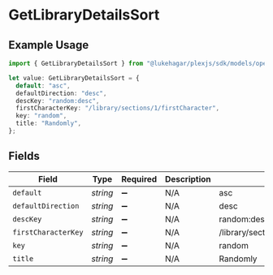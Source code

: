 # GetLibraryDetailsSort

## Example Usage

```typescript
import { GetLibraryDetailsSort } from "@lukehagar/plexjs/sdk/models/operations";

let value: GetLibraryDetailsSort = {
  default: "asc",
  defaultDirection: "desc",
  descKey: "random:desc",
  firstCharacterKey: "/library/sections/1/firstCharacter",
  key: "random",
  title: "Randomly",
};
```

## Fields

| Field                              | Type                               | Required                           | Description                        | Example                            |
| ---------------------------------- | ---------------------------------- | ---------------------------------- | ---------------------------------- | ---------------------------------- |
| `default`                          | *string*                           | :heavy_minus_sign:                 | N/A                                | asc                                |
| `defaultDirection`                 | *string*                           | :heavy_minus_sign:                 | N/A                                | desc                               |
| `descKey`                          | *string*                           | :heavy_minus_sign:                 | N/A                                | random:desc                        |
| `firstCharacterKey`                | *string*                           | :heavy_minus_sign:                 | N/A                                | /library/sections/1/firstCharacter |
| `key`                              | *string*                           | :heavy_minus_sign:                 | N/A                                | random                             |
| `title`                            | *string*                           | :heavy_minus_sign:                 | N/A                                | Randomly                           |
